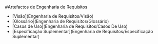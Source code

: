#Artefactos de Engenharia de Requisitos

- [Visão](Engenharia de Requisitos/Visão)
- [Glossário](Engenharia de Requisitos/Glossário)
- [Casos de Uso](Engenharia de Requisitos/Casos De Uso)
- [Especificação Suplementar](Engenharia de Requisitos/Especificação Suplementar)
